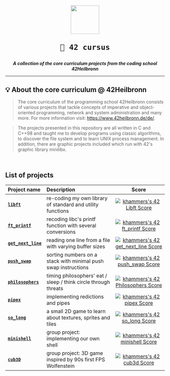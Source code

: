 <h1 align="center">
  <img  width="90" src="https://user-images.githubusercontent.com/19689770/129336866-169b0dc7-ea41-47d4-b50a-d466508031af.png">
  
	🧰 42 cursus
</h1>


<p align="center">
	<b><i> A collection of the core curriculum projects from the coding school 42Heilbronn</i></b><br>


---

## 💡  About the core curriculum @ 42Heilbronn
> The core curriculum of the programming school 42Heilbronn consists of various projects that tackle concepts of imperative and object-oriented programming, network and system administration and many more. For more information visit: https://www.42heilbronn.de/de/.  </br>

>The projects presented in this repository are all written in C and C++98 and taught me to develop programs using classic algorithms, to discover the file system and to learn UNIX process management. In addition, there are graphic projects included which run with 42's graphic library minilibx.
<br>

## **List of projects**

| Project name	  | Description														 | Score
|:----------------|:-----------------------------------------------------------------|:----------------:|
| **[`libft`](https://github.com/KHammerschmidt/42cursus-Libft)**					| re-coding my own library of standard and utility functions 	 | [![khammers's 42 Libft Score](https://badge42.vercel.app/api/v2/cl9mxvq9700780hl4msqc8saj/project/2202131)](https://github.com/JaeSeoKim/badge42)					|
| **[`ft_printf`](https://github.com/KHammerschmidt/42cursus-ft_printf)** 			| recoding libc's printf function with several conversions	 	 | [![khammers's 42 ft_printf Score](https://badge42.vercel.app/api/v2/cl9mxvq9700780hl4msqc8saj/project/2280437)](https://github.com/JaeSeoKim/badge42)				|
| **[`get_next_line`](https://github.com/KHammerschmidt/42cursus-get_next_line)** 	| reading one line from a file with varying buffer sizes	 	 | [![khammers's 42 get_next_line Score](https://badge42.vercel.app/api/v2/cl9mxvq9700780hl4msqc8saj/project/2284509)](https://github.com/JaeSeoKim/badge42)					|
| **[`push_swap`](https://github.com/KHammerschmidt/42cursus-push_swap)** 			| sorting numbers on a stack with minimal push swap instructions | [![khammers's 42 push_swap Score](https://badge42.vercel.app/api/v2/cl9mxvq9700780hl4msqc8saj/project/2402737)](https://github.com/JaeSeoKim/badge42)					|
| **[`philosophers`](https://github.com/KHammerschmidt/42cursus-philosophers)**						| timing philosophers' eat / sleep / think circle through threats												 | [![khammers's 42 Philosophers Score](https://badge42.vercel.app/api/v2/cl9mxvq9700780hl4msqc8saj/project/2442525)](https://github.com/JaeSeoKim/badge42)					|
| **[`pipex`](https://github.com/KHammerschmidt/42cursus-pipex)**								| implementing redictions and pipes 												 | [![khammers's 42 pipex Score](https://badge42.vercel.app/api/v2/cl9mxvq9700780hl4msqc8saj/project/2383131)](https://github.com/JaeSeoKim/badge42)					|
| **[`so_long`](https://github.com/KHammerschmidt/42cursus-so_long)**							| a small 2D game to learn about textures, sprites and tiles | [![khammers's 42 so_long Score](https://badge42.vercel.app/api/v2/cl9mxvq9700780hl4msqc8saj/project/2349866)](https://github.com/JaeSeoKim/badge42)					|
| **[`minishell`](https://github.com/KHammerschmidt/42cursus-minishell)**							| group project: implementing our own shell													 | [![khammers's 42 minishell Score](https://badge42.vercel.app/api/v2/cl9mxvq9700780hl4msqc8saj/project/2460301)](https://github.com/JaeSeoKim/badge42)					|
| **[`cub3D`](https://github.com/KHammerschmidt/42cursus-cub3d)**								| group project: 3D game inspired by 90s first FPS Wolfenstein												 | [![khammers's 42 cub3d Score](https://badge42.vercel.app/api/v2/cl9mxvq9700780hl4msqc8saj/project/2535317)](https://github.com/JaeSeoKim/badge42)					|
